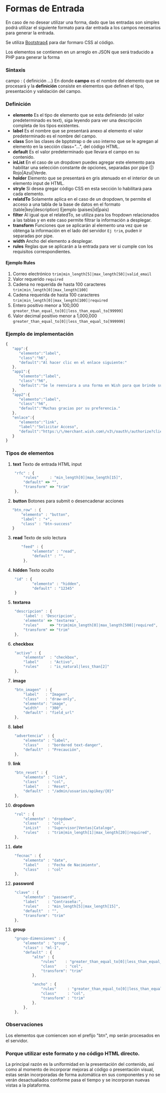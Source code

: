 # Formas de Entrada

En caso de no desear utilizar una forma, dado que las entradas son simples podrá utilizar el siguiente formato para dar entrada a los campos necesarios para generar la entrada.

Se utiliza [Bootstrap4](https://getbootstrap.com/) para dar formaro CSS al código.

Los elementos se contienen en un arreglo en JSON que será traducido a PHP para generar la forma 

### Sintaxis
campo : { definición ...}
En donde
**campo** es el nombre del elemento que se procesará
y la **definición** consiste en elementos que definen el tipo, presentación y validación del campo.

### Definición
- **elemento** Es el tipo de elemento que se esta definiendo (el valor predeterminado es text), siga leyendo para ver una descripción completa de los tipos existentes.
- **label** Es el nombre que se presentará anexo al elemento el valor predeterminado es el nombre del campo.
- **class** Son las clases de bpptstrap o de uso interno que se le agregan al elemento en la sección class="...", del código HTML.
- **default** Es el valor predeterminado que llevara el campo en su contenido.
- **inList** En el caso de un dropdown puedes agregar este elemento para habilitar una selección constante de opciones, separadas por pipe (|) Rojo|Azul|Verde.
- **holder** Elemento que se presentará en gris atenuado en el interior de un elemento input de HTML.
- **stryle** Si desea gregar código CSS en esta sección lo habilitará para cada elemento.
- **relatdTo** Solamente aplica en el caso de un dropdown, te permite el acceso a una tabla de la base de datos en el formato (table|key|description) Ejemplo (paises|id|pais)
- **filter** Al igual que el relatedTo, se utiliza para los fropdown relacionados a las tablas y en este caso permite filtrar la información a desplegar.
- **transform** Funciones que se aplicarán al elemento una vez que se obtenga la información en el lado del servidor `Ej trim`, puden ir separadas por pipe.
- **width** Ancho del elemento a desplegar.
- **rules** Reglas que se aplicarán a la entrada para ver si cumple con los requisitos correspondientes. 

#### Ejemplo Rules
1. Correo electrónico `trim|min_length[5]|max_length[50]|valid_email`
2. Valor requerido `required`
3. Cadena no requerida de hasta 100 caracteres `trim|min_length[0]|max_length[100]`
4. Cadena requerida de hasta 100 caracteres `trim|min_length[0]|max_length[100]|required`
5. Entero positivo menor a 100,000 `greater_than_equal_to[0]|less_than_equal_to[99999]`
6. Valor decimal positivo menor a 1,000,000 `greater_than_equal_to[0]|less_than_equal_to[999999]`


### Ejemplo de implementación
```javascript
{
   "app":{
      "elemento":"label",
      "class":"h6",
      "default":"Al hacer clic en el enlace siguiente:"
   },
   "app1":{
      "elemento":"label",
      "class":"h6",
      "default":"Se le reenviara a una forma en Wish para que brinde su autorizaci\u00f3n de integrar a MarketS∫ync. "
   },
   "app2":{
      "elemento":"label",
      "class":"h6",
      "default":"Muchas gracias por su preferencia."
   },
   "enlace":{
      "elemento":"link",
      "label":"Solicitar Acceso",
      "default":"https:\/\/merchant.wish.com\/v3\/oauth\/authorize?client_id=5e441fgtdsec84ca6cbac"
   }
}
```

### Tipos de elementos

1. **text** Texto de entrada HTML input
```javascript
    "rfc" : {
        "rules"     : "min_length[0]|max_length[15]",
        "default" => "",
        "transform" => "trim"
    },
```
2. **button** Botones para submit o desencadenar acciones
 ```javascript
    "btn_row" : {
        "elemento" : "button",
        "label" : "+",
        "class" : "btn-success"
    }
```
3. **read** Texto de solo lectura
```javascript
       "feed" : {
            "elemento" : "read",
            "default" : "",
        },
```
4. **hidden** Texto oculto 
```javascript
    "id" : {
            "elemento" : "hidden",
            "default" : "12345"
    }
```
5. **textarea**
```javascript
    "descripcion" : {
        'label' : 'Descripcion',
        'elemento' => 'textarea',
        "rules"     => "trim|min_length[0]|max_length[500]|required",
        "transform" => "trim"
    },

```
6. **checkbox**
```javascript
    "activo" : {
        "elemento"  : "checkbox", 
        "label"     : "Activo",
        "rules"     : "is_natural|less_than[2]"
    },

```
7. **image**
```javascript
    "btn_imagen"  : {
        "label"   : "Imagen",
        "class"   : "draw-only",
        "elemento": "image",
        "width"   : "300",
        "default" : "field_url"
    },
```
8. **label**
```javascript
    "advertencia"  : {
        "elemento" : "label",
        "class"    : "bordered text-danger",
        "default"  : "Precaución",
    },
```
9. **link**
```javascript
    "btn_reset" : {
        "elemento" : "link", 
        "class"    : "col",
        "label"    : "Reset",
        "default"  : "/admin/usuarios/apikey/{0}"
    },
```
10. **dropdown**
```javascript
    "rol" : {
        "elemento" : "dropdown",
        "class"    : "col",
        "inList"   : "Supervisor|Ventas|Catalogo",
        "rules"    : "trim|min_length[1]|max_length[20]|required",
    },

```
11. **date**
```javascript
    "fecnac" : {
        "elemento" : "date",
        "label"    : "Fecha de Nacimiento",
        "class"    : "col"
    },
```
12. **password**
```javascript
    "clave" : {
        "elemento" : "password",
        "label"    : "Contraseña:", 
        "rules"    : "min_length[5]|max_length[15]",
        "default"  : "",
        "transform": "trim"
    },
```
13. **group**
```javascript
    "grupo-dimensiones" : {
        "elemento" : "group",
        "class" : "ml-1",
        "default" : {        
            "alto" : {
                "rules"    : "greater_than_equal_to[0]|less_than_equal_to[10000]",
                "class"    : "col",
                "transform": "trim"
            },

            "ancho" : {
                "rules"     : "greater_than_equal_to[0]|less_than_equal_to[10000]",
                "class"     : "col",
                "transform" : "trim"
            },
        },
    },
```

### Observaciones
Los elementos que comiencen xon el prefijo "btn", mp serán procesados en el servidor. 

### Porque utilizar este formato y no código HTML directo.
La principal razón es la uniformidad en la presentación del contenido, así como al momento de incorporar mejoras al código o presentación visual, estas serán incorporadas de forma automática en sus componentes y no se verán desactualiados conforme pasa el tiempo y se incorporan nuevas vistas a la plataforma.